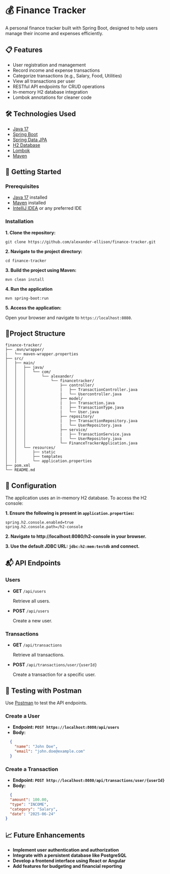 # 💰 Finance Tracker

A personal finance tracker built with Spring Boot, designed to help users manage their income and expenses efficiently.

## 📋 Features

- User registration and management
- Record income and expense transactions
- Categorize transactions (e.g., Salary, Food, Utilities)
- View all transactions per user
- RESTful API endpoints for CRUD operations
- In-memory H2 database integration
- Lombok annotations for cleaner code

## 🛠️ Technologies Used

- [Java 17](https://www.oracle.com/java/technologies/javase/jdk17-archive-downloads.html)
- [Spring Boot](https://spring.io/projects/spring-boot)
- [Spring Data JPA](https://spring.io/projects/spring-data-jpa)
- [H2 Database](https://h2database.com/html/main.html)
- [Lombok](https://projectlombok.org)
- [Maven](https://maven.apache.org)

## 🚀 Getting Started
### Prerequisites
- [Java 17](https://www.oracle.com/java/technologies/javase/jdk17-archive-downloads.html) installed
- [Maven](https://maven.apache.org/install.html) installed
- [IntelliJ IDEA](https://www.jetbrains.com/idea) or any preferred IDE

### Installation

**1. Clone the repository:**
```text
git clone https://github.com/alexander-ellison/finance-tracker.git
```
**2. Navigate to the project directory:**
```text
cd finance-tracker
```
**3. Build the project using Maven:**
```text
mvn clean install
```
**4. Run the application**
```text
mvn spring-boot:run
```
**5. Access the application:**

Open your browser and navigate to `https://localhost:8080`.

## 📂Project Structure

```text
finance-tracker/
├── .mvn/wrapper/
|   └── maven-wrapper.properties
├── src/
│   ├── main/
│   │   ├── java/
│   │   │   └── com/
│   │   │       └── alexander/
│   │   │           └── financetracker/
│   │   │               ├── controller/
│   │   │               |   ├── TransactionController.java
│   │   │               |   └── Usercontroller.java
│   │   │               ├── model/
│   │   │               |   ├── Transaction.java
│   │   │               |   ├── TransactionType.java
│   │   │               |   └── User.java
│   │   │               ├── repository/
│   │   │               |   ├── TransactionRepository.java
│   │   │               |   └── UserRepository.java
│   │   │               ├── service/
│   │   │               |   ├── TransactionService.java
│   │   │               |   └── UserRepository.java
│   │   │               └── FinanceTrackerApplication.java
│   │   └── resources/
│   │       ├── static
│   │       ├── templates
│   │       └── application.properties
├── pom.xml
└── README.md
```

## 🔧 Configuration

The application uses an in-memory H2 database. To access the H2 console:

**1. Ensure the following is present in `application.properties`:**

```text
spring.h2.console.enabled=true
spring.h2.console.path=/h2-console
```
**2. Navigate to http://localhost:8080/h2-console in your browser.**

**3. Use the default JDBC URL: `jdbc:h2:mem:testdb` and connect.**

## 📬 API Endpoints

### Users
- **GET** `/api/users`

  Retrieve all users.


- **POST** `/api/users`

   Create a new user.

### Transactions
- **GET** `/api/transactions`

  Retrieve all transactions.


- **POST** `/api/transactions/user/{userId}`

  Create a transaction for a specific user.

## 🧪 Testing with Postman

Use [Postman](https://www.postman.com/) to test the API endpoints.

### Create a User
- **Endpoint: `POST https://localhost:8080/api/users`**
- **Body:**

```json
  {
    "name": "John Doe",
    "email": "john.doe@example.com"
  }
```

### Create a Transaction
- **Endpoint: `POST http://localhost:8080/api/transactions/user/{userId}`**
- **Body:**

```json
  {
  "amount": 100.00,
  "type": "INCOME",
  "category": "Salary",
  "date": "2025-06-24"
}
```
## 📈 Future Enhancements
* **Implement user authentication and authorization**
* **Integrate with a persistent database like PostgreSQL**
* **Develop a frontend interface using React or Angular**
* **Add features for budgeting and financial reporting**
